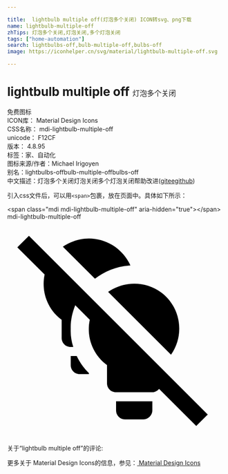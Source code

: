 ```yaml
---

title:  lightbulb multiple off(灯泡多个关闭) ICON转svg、png下载
name: lightbulb-multiple-off
zhTips: 灯泡多个关闭,灯泡关闭,多个灯泡关闭
tags: ["home-automation"]
search: lightbulbs-off,bulb-multiple-off,bulbs-off
image: https://iconhelper.cn/svg/material/lightbulb-multiple-off.svg

---
```


# lightbulb multiple off  <small style="font-size: 60%;font-weight: 100">灯泡多个关闭</small>


<div class="detail-page">
<p>
<span><span class="badge-success badge">免费图标</span> </span>
<br/>
<span>
ICON库：
<span class="badge-secondary badge">Material Design Icons</span> 
</span>
<br/>
<span>
CSS名称：
<span class="badge-secondary badge">mdi-lightbulb-multiple-off</span> 
</span>
<br/>
<span>
unicode：
<span class="badge-secondary badge">F12CF</span> 
<copy-btn content='F12CF' btn-title=""></copy-btn>
<copy-btn :content='String.fromCodePoint(parseInt("F12CF", 16))' btn-title="复制U"></copy-btn>
</span>
<br/>
<span>
版本：
<span class="badge-secondary badge">4.8.95</span> 
</span><br/><span>标签：<span class="badge-light badge"><router-link to="/tags/home-automation.html">家、自动化</router-link></span></span>
<br/>
<span>图标来源/作者：<span class="badge-light badge">Michael Irigoyen</span></span> 
<br/>
<span>别名：<span class="badge-light badge">lightbulbs-off</span><span class="badge-light badge">bulb-multiple-off</span><span class="badge-light badge">bulbs-off</span></span><br/><span class="zh-detail">中文描述：<span class="badge-primary badge">灯泡多个关闭</span><span class="badge-primary badge">灯泡关闭</span><span class="badge-primary badge">多个灯泡关闭</span><span class="help-link"><span>帮助改进</span>(<a href="https://gitee.com/liuwave/icon-helper/edit/master/json/material/lightbulb-multiple-off.json" target="_blank" rel="noopener noreferrer">gitee</a><a href="https://github.com/liuwave/icon-helper/edit/master/json/material/lightbulb-multiple-off.json" target="_blank" rel="noopener noreferrer">github</a></span>)</span><br/>
</p>
</div>
<div class="alert alert-dark">
  <i class="mdi mdi-lightbulb-multiple-off mdi-48px"></i>
  <i class="mdi mdi-lightbulb-multiple-off mdi-36px"></i>
  <i class="mdi mdi-lightbulb-multiple-off mdi-24px"></i>
  <i class="mdi mdi-lightbulb-multiple-off mdi-18px"></i>
</div>
<div>
  <p>引入css文件后，可以用<code>&lt;span&gt;</code>包裹，放在页面中。具体如下所示：    
  </p>
  <div class="alert alert-primary" style="font-size: 14px">
    &lt;span class="mdi mdi-lightbulb-multiple-off" aria-hidden="true"&gt;&lt;/span&gt;
    <copy-btn content='<span class="mdi mdi-lightbulb-multiple-off" aria-hidden="true"></span>'></copy-btn>
  </div>
  <div class="alert alert-secondary">
    <i class="mdi mdi-lightbulb-multiple-off"
    style="font-size: 24px"
    aria-hidden="true"></i> mdi-lightbulb-multiple-off
    <copy-btn content="mdi-lightbulb-multiple-off" btn-title="复制图标名称"></copy-btn>
  </div>
</div>
<div id="svg" class="svg-wrap">
<svg xmlns="http://www.w3.org/2000/svg" viewBox="0 0 24 24"><path d="M20.84 22.73L16.74 18.63C16.55 18.85 16.29 19 16 19H12C11.42 19 11 18.55 11 18V16C9.37 14.8 8.71 12.82 9.1 11L7.5 9.39C7.17 10.2 6.97 11.08 7 12C6.97 12.68 7.07 13.35 7.28 14H7C6.42 14 6 13.55 6 13V11C5.3 10.5 4.77 9.81 4.43 9.04C4 8.05 3.91 7 4.12 6L1.11 3L2.39 1.73L22.11 21.46L20.84 22.73M13.58 5C12.46 2.47 9.5 1.33 7 2.45C6.68 2.58 6.39 2.75 6.13 2.93L9.67 6.47C10.76 5.63 12.1 5.08 13.58 5M18.06 14.86C19.6 12.66 19.14 9.62 17 8C15.2 6.67 12.84 6.72 11.12 7.92L18.06 14.86M12 21C12 21.55 12.42 22 13 22H15C15.53 22 16 21.55 16 21V20H12V21M7 15V16C7 16.55 7.42 17 8 17H9V16.88C8.43 16.33 8 15.7 7.66 15H7Z" /></svg>
</div>
<detail full-name='mdi-lightbulb-multiple-off'></detail>
<div>
<p>关于“lightbulb multiple off”的评论:</p>
</div>
<Vssue title="关于“lightbulb multiple off”的评论" ></Vssue>    
<div><p>更多关于 Material Design Icons的信息，参见：<a target="_blank" href="https://iconhelper.cn/material.html"> Material Design Icons</a>
</p></div>
